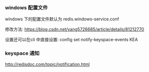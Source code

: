 ### windows 配置文件

windows 下的配置文件默认为 redis.windows-service.conf 

修改方法: https://blog.csdn.net/yang5726685/article/details/81212770

设置还可以在cli 中直接设置:  config set notify-keyspace-events KEA

### keyspace 通知

http://redisdoc.com/topic/notification.html
